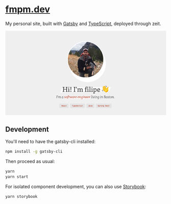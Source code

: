 # [fmpm.dev](https://fmpm.dev)

My personal site, built with [Gatsby](https://www.gatsbyjs.org/) and [TypeScript](https://www.typescriptlang.org/),
deployed through zeit.

![demo](./static/share.png)

## Development

You'll need to have the gatsby-cli installed:
```bash
npm install -g gatsby-cli
```

Then proceed as usual:
```bash
yarn
yarn start
```

For isolated component development, you can also use [Storybook](https://storybook.js.org/):
```bash
yarn storybook
```
